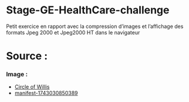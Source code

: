 # Stage-GE-HealthCare-challenge
Petit exercice en rapport avec la compression d’images et l’affichage des formats Jpeg 2000 et Jpeg2000 HT dans le navigateur

# Source :

### Image :
- [Circle of Willis](https://3dicomviewer.com/dicom-library/)
- [manifest-1743030850389](https://nbia.cancerimagingarchive.net/nbia-search/?saved-cart=nbia-79801734441181908)
